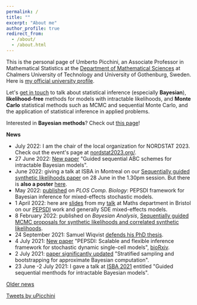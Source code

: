 ```yaml
---
permalink: /
title: ""
excerpt: "About me"
author_profile: true
redirect_from: 
  - /about/
  - /about.html
---
```


This is the personal page of Umberto Picchini, an Associate Professor in Mathematical Statistics at the [Department of Mathematical Sciences](https://www.chalmers.se/en/departments/math/Pages/default.aspx) at Chalmers University of Technology and University of Gothenburg, Sweden. Here is <a href="https://www.chalmers.se/en/staff/Pages/picchini.aspx">my official university profile</a>.

Let's [get in touch](contact) to talk about statistical inference (especially **Bayesian**), **likelihood-free** methods for models with intractable likelihoods, and **Monte Carlo** statistical methods such as MCMC and sequential Monte Carlo, and the application of statistical inference in applied problems.

Interested in **Bayesian methods**? Check out [this page](bayes)!


**News**

- July 2022: I am the chair of the local organization for NORDSTAT 2023. Check out the event's page at [nordstat2023.org/](https://nordstat2023.org/).
- 27 June 2022: [New paper](https://arxiv.org/abs/2206.12235) "Guided sequential ABC schemes for intractable Bayesian models".
- June 2022: giving a talk at ISBA in Montreal on our [Sequentially guided synthetic likelihoods paper](https://doi.org/10.1214/22-BA1305) on 28 June in the 1.30pm session. But there is **also a poster** [here](https://chalmers-my.sharepoint.com/:b:/g/personal/picchini_chalmers_se/EWjcrInB3U9LrSnPMPX-eCEBIKCxnWgjHmMymV78uBttUQ?e=eda4EE).
- May 2022: [published](https://doi.org/10.1371/journal.pcbi.1010082) on <i>PLOS Comp. Biology</i>: PEPSDI framework for Bayesian inference for mixed-effects stochastic models.
- 1 April 2022: here are [slides](https://www.slideshare.net/UmbertoPicchini/bayesian-inference-for-stoch-memsbayesian-inference-for-mixedeffects-models-driven-by-sdes-and-other-stochastic-models-a-scalable-approach) from my [talk](https://www.bristolmathsresearch.org/seminar/umberto-picchini/) at Maths department in Bristol on our [PEPSDI](https://www.biorxiv.org/content/10.1101/2021.07.01.450748v1) work and generally SDE mixed-effects models.
- 8 February 2022: published on <i>Bayesian Analysis</i>, [Sequentially guided MCMC proposals for synthetic likelihoods and correlated synthetic likelihoods](https://doi.org/10.1214/22-BA1305).
- 24 September 2021: Samuel Wiqvist [defends his PhD thesis](https://www.maths.lu.se/kalendarium/?evenemang=phd-defense-samuel-wiqvist).
- 4 July 2021: [New paper](https://doi.org/10.1101/2021.07.01.450748) "PEPSDI: Scalable and flexible inference framework for stochastic dynamic single-cell models", [bioRxiv](https://doi.org/10.1101/2021.07.01.450748).
- 2 July 2021: [paper significantly updated](https://arxiv.org/abs/1905.07976) "Stratified sampling and bootstrapping for approximate Bayesian computation".
- 23 June -2 July 2021: I gave a talk at [ISBA 2021](https://events.stat.uconn.edu/ISBA2021/) entitled "Guided sequential menthods for intractable Bayesian models".


[Older news](oldnews)

<a class="twitter-timeline" data-width="500" data-height="1000" href="https://twitter.com/uPicchini?ref_src=twsrc%5Etfw">Tweets by uPicchini</a> <script async src="https://platform.twitter.com/widgets.js" charset="utf-8"></script> 
